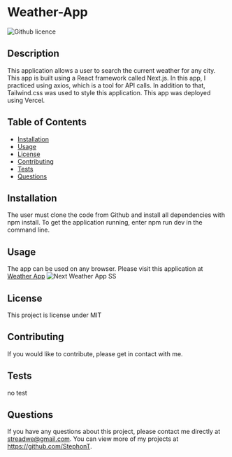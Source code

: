 # Weather-App
  ![Github licence](http://img.shields.io/badge/license-MIT-blue.svg)

  ## Description
  This application allows a user to search the current weather for any city. This app is built using a React framework called Next.js. In this app, I practiced using axios, which is a tool for API calls. In addition to that, Tailwind.css was used to style this application. This app was deployed using Vercel. 

  ## Table of Contents
  * [Installation](#installation)
  * [Usage](#usage)
  * [License](#license)
  * [Contributing](#contributing)
  * [Tests](#tests)
  * [Questions](#questions)

  ## Installation
  The user must clone the code from Github and install all dependencies with npm install. To get the application running, enter npm run dev in the command line.

  ## Usage
  The app can be used on any browser. Please visit this application at <a href="weather-app-seven-dun.vercel.app/">Weather App</a>
  ![Next Weather App SS](https://user-images.githubusercontent.com/104699408/205075519-5879cc78-83e5-4472-aca1-8e4a9159cec2.jpg)


  ## License
  This project is license under MIT

  ## Contributing
  If you would like to contribute, please get in contact with me.
  
  ## Tests
  no test

  ## Questions
  If you have any questions about this project, please contact me directly at streadwe@gmail.com. You can view more of my projects at https://github.com/StephonT.
